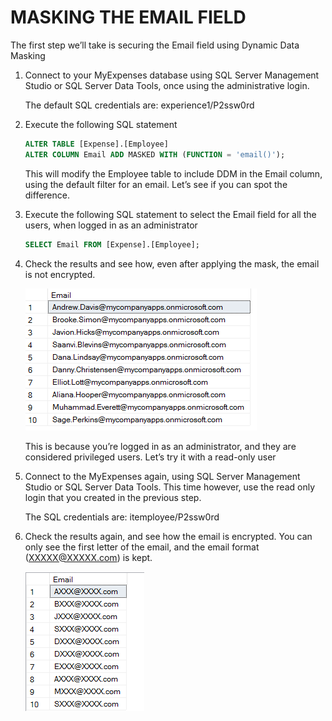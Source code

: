 <page title="Masking the Email field"/>

MASKING THE EMAIL FIELD
====

The first step we’ll take is securing the Email field using Dynamic Data Masking

1. Connect to your MyExpenses database using SQL Server Management Studio or SQL Server Data Tools, once using the administrative login.  

    The default SQL credentials are: experience1/P2ssw0rd

2. Execute the following SQL statement

    ```sql
    ALTER TABLE [Expense].[Employee]
    ALTER COLUMN Email ADD MASKED WITH (FUNCTION = 'email()');
    ```

    This will modify the Employee table to include DDM in the Email column, using the default filter for an email. Let’s see if you can spot the difference.

3. Execute the following SQL statement to select the Email field for all the users, when logged in as an administrator

    ```sql
    SELECT Email FROM [Expense].[Employee];
    ```

4. Check the results and see how, even after applying the mask, the email is not encrypted.

    ![](img/image4.png)

    This is because you’re logged in as an administrator, and they are considered privileged users. Let’s try it with a read-only user

5. Connect to the MyExpenses again, using SQL Server Management Studio or SQL Server Data Tools. This time however, use the read only login that you created in the previous step. 

    The SQL credentials are: itemployee/P2ssw0rd

6. Check the results again, and see how the email is encrypted. You can only see the first letter of the email, and the email format (XXXXX@XXXXX.com) is kept.

    ![](img/image5.png)
